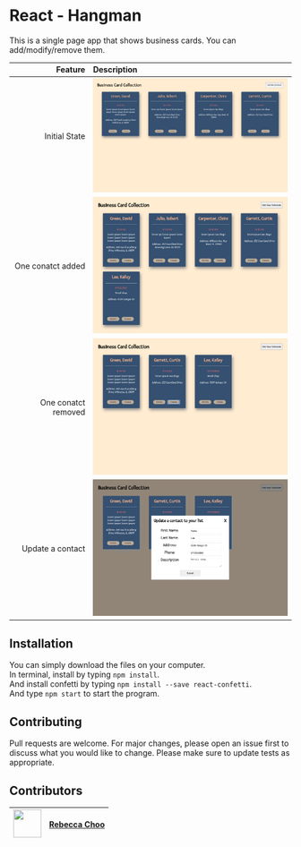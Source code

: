# React - Hangman

This is a single page app that shows business cards. You can add/modify/remove them.

| Feature | Description |
| -----: | :----------- |
|  Initial State | <img src="https://raw.githubusercontent.com/rebeccachoo/react-contact-information/main/screen.png"  width="400">|
|  One conatct added | <img src="https://raw.githubusercontent.com/rebeccachoo/react-contact-information/main/screen-added.png"  width="400">|
|  One conatct removed | <img src="https://raw.githubusercontent.com/rebeccachoo/react-contact-information/main/screen-removed.png"  width="400">|
|  Update a contact | <img src="https://raw.githubusercontent.com/rebeccachoo/react-contact-information/main/screen-update.png"  width="400">|
 
## Installation

You can simply download the files on your computer. <br />
In terminal, install by typing `npm install`.  <br />
And install confetti by typing `npm install --save react-confetti`.  <br />
And type `npm start` to start the program.

 
 
## Contributing

Pull requests are welcome. For major changes, please open an issue first to discuss what you would like to change.
Please make sure to update tests as appropriate. 


##  Contributors

|  <img src="https://avatars.githubusercontent.com/u/254729?s=460&u=58ed23724180265db677357b4133d4ef970d6407&v=4" width="50" height="50" /> |<a href="https://github.com/rebeccachoo" target="_blank">Rebecca Choo</a>| 
| ----------- | ----------- |
